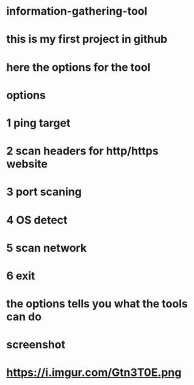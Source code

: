 # information-gathering-tool
# this is my first project in github 
# here the options for the tool 
# options
# 1 ping target
# 2 scan headers for http/https website 
# 3 port scaning
# 4 OS detect
# 5 scan network
# 6 exit
# the options tells you what the tools can do

# screenshot
# https://i.imgur.com/Gtn3T0E.png
